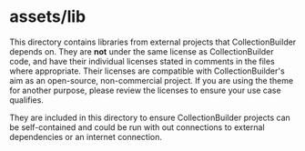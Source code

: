 # assets/lib

This directory contains libraries from external projects that CollectionBuilder depends on. 
They are **not** under the same license as CollectionBuilder code, and have their individual licenses stated in comments in the files where appropriate. 
Their licenses are compatible with CollectionBuilder's aim as an open-source, non-commercial project.
If you are using the theme for another purpose, please review the licenses to ensure your use case qualifies.

They are included in this directory to ensure CollectionBuilder projects can be self-contained and could be run with out connections to external dependencies or an internet connection. 

